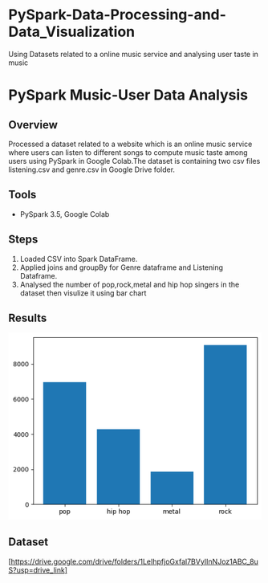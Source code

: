 # PySpark-Data-Processing-and-Data_Visualization
Using Datasets related to a online music service and analysing user taste in music
# PySpark Music-User Data Analysis
## Overview
Processed a dataset related to a  website which is an online music service where users can listen to different songs to compute music taste among users  using PySpark in Google Colab.The dataset is containing two csv files listening.csv and genre.csv in Google Drive folder.
## Tools
- PySpark 3.5, Google Colab
## Steps
1. Loaded CSV into Spark DataFrame.
2. Applied joins and groupBy for Genre dataframe and Listening Dataframe.
3. Analysed the number of  pop,rock,metal and hip hop singers in the dataset then visulize it using bar chart
## Results
![Output](Visualization_Singer_genre_Count.png) 
## Dataset
[https://drive.google.com/drive/folders/1LeIhpfjoGxfal7BVyIInNJoz1ABC_8uS?usp=drive_link]
